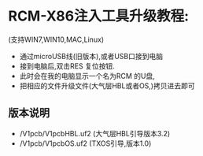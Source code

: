 # RCM-X86注入工具升级教程:
(支持WIN7,WIN10,MAC,Linux)
* 通过microUSB线(旧版本),或者USB口接到电脑
* 接到电脑后,双击RES 复位按钮.
* 此时会在我的电脑显示一个名为RCM 的U盘,
* 把相应的文件升级文件(大气层HBL或者OS,)拷贝进去即可

## 版本说明
* /V1pcb/V1pcbHBL.uf2  (大气层HBL引导版本3.2)
* /V1pcb/V1pcbOS.uf2   (TXOS引导,版本1.0)
